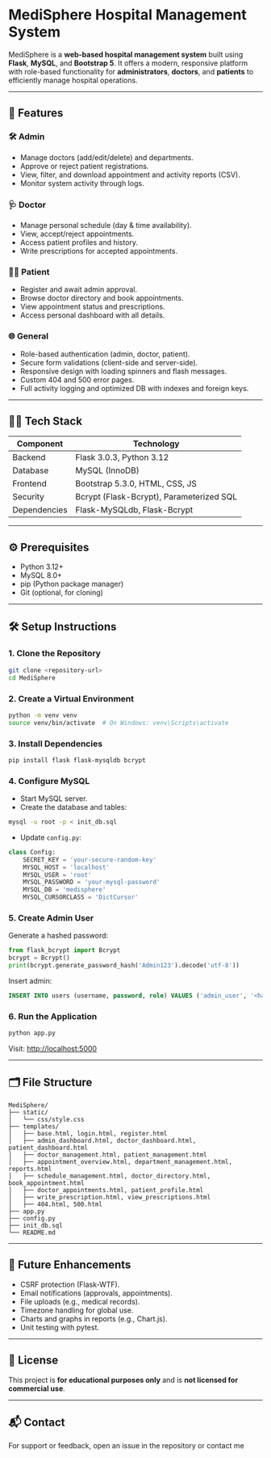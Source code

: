 
# MediSphere Hospital Management System

MediSphere is a **web-based hospital management system** built using **Flask**, **MySQL**, and **Bootstrap 5**. It offers a modern, responsive platform with role-based functionality for **administrators**, **doctors**, and **patients** to efficiently manage hospital operations.

---

## 🚀 Features

### 🛠️ Admin
- Manage doctors (add/edit/delete) and departments.
- Approve or reject patient registrations.
- View, filter, and download appointment and activity reports (CSV).
- Monitor system activity through logs.

### 🩺 Doctor
- Manage personal schedule (day & time availability).
- View, accept/reject appointments.
- Access patient profiles and history.
- Write prescriptions for accepted appointments.

### 👨‍⚕️ Patient
- Register and await admin approval.
- Browse doctor directory and book appointments.
- View appointment status and prescriptions.
- Access personal dashboard with all details.

### 🌐 General
- Role-based authentication (admin, doctor, patient).
- Secure form validations (client-side and server-side).
- Responsive design with loading spinners and flash messages.
- Custom 404 and 500 error pages.
- Full activity logging and optimized DB with indexes and foreign keys.

---

## 🧑‍💻 Tech Stack

| Component   | Technology        |
|------------|-------------------|
| Backend     | Flask 3.0.3, Python 3.12 |
| Database    | MySQL (InnoDB)    |
| Frontend    | Bootstrap 5.3.0, HTML, CSS, JS |
| Security    | Bcrypt (Flask-Bcrypt), Parameterized SQL |
| Dependencies| Flask-MySQLdb, Flask-Bcrypt |

---

## ⚙️ Prerequisites

- Python 3.12+
- MySQL 8.0+
- pip (Python package manager)
- Git (optional, for cloning)

---

## 🛠️ Setup Instructions

### 1. Clone the Repository
```bash
git clone <repository-url>
cd MediSphere
```

### 2. Create a Virtual Environment
```bash
python -m venv venv
source venv/bin/activate  # On Windows: venv\Scripts\activate
```

### 3. Install Dependencies
```bash
pip install flask flask-mysqldb bcrypt
```

### 4. Configure MySQL
- Start MySQL server.
- Create the database and tables:
```bash
mysql -u root -p < init_db.sql
```

- Update `config.py`:
```python
class Config:
    SECRET_KEY = 'your-secure-random-key'
    MYSQL_HOST = 'localhost'
    MYSQL_USER = 'root'
    MYSQL_PASSWORD = 'your-mysql-password'
    MYSQL_DB = 'medisphere'
    MYSQL_CURSORCLASS = 'DictCursor'
```

### 5. Create Admin User
Generate a hashed password:
```python
from flask_bcrypt import Bcrypt
bcrypt = Bcrypt()
print(bcrypt.generate_password_hash('Admin123').decode('utf-8'))
```

Insert admin:
```sql
INSERT INTO users (username, password, role) VALUES ('admin_user', '<hashed_password>', 'admin');
```

### 6. Run the Application
```bash
python app.py
```

Visit: [http://localhost:5000](http://localhost:5000)

---

## 🗂️ File Structure

```
MediSphere/
├── static/
│   └── css/style.css
├── templates/
│   ├── base.html, login.html, register.html
│   ├── admin_dashboard.html, doctor_dashboard.html, patient_dashboard.html
│   ├── doctor_management.html, patient_management.html
│   ├── appointment_overview.html, department_management.html, reports.html
│   ├── schedule_management.html, doctor_directory.html, book_appointment.html
│   ├── doctor_appointments.html, patient_profile.html
│   ├── write_prescription.html, view_prescriptions.html
│   ├── 404.html, 500.html
├── app.py
├── config.py
├── init_db.sql
└── README.md
```

---

## 🧭 Future Enhancements

- CSRF protection (Flask-WTF).
- Email notifications (approvals, appointments).
- File uploads (e.g., medical records).
- Timezone handling for global use.
- Charts and graphs in reports (e.g., Chart.js).
- Unit testing with pytest.

---



## 📄 License

This project is **for educational purposes only** and is **not licensed for commercial use**.

---

## 📬 Contact

For support or feedback, open an issue in the repository or contact me